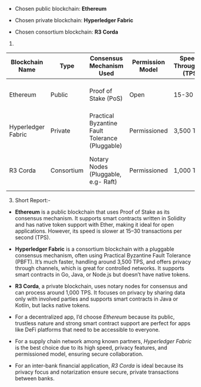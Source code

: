 - Chosen public blockchain: **Ethereum**

- Chosen private blockchain: **Hyperledger Fabric**

- Chosen consortium blockchain: **R3 Corda**

1)
 | Blockchain Name     | Type        | Consensus Mechanism Used      | Permission Model | Speed / Throughput (TPS) | Smart Contract Support      | Token Support | Typical Use Case           | Notable Technical Feature         |
|---------------------|-------------|-------------------------------|------------------|--------------------------|-----------------------------|---------------|----------------------------|------------------------------------|
| Ethereum            | Public      | Proof of Stake (PoS)              | Open             | 15-30 TPS              | Yes (Solidity)              | Native (Ether)| Decentralized Finance (DeFi) | Robust smart contract engine      |
| Hyperledger Fabric  | Private  | Practical Byzantine Fault Tolerance (Pluggable) | Permissioned | 3,500 TPS              | Yes (Go, Java, Node.js)     | No (Custom possible) | Supply Chain Management | Pluggable consensus, private channels |
| R3 Corda            | Consortium     | Notary Nodes (Pluggable, e.g- Raft) | Permissioned | 1,000 TPS              | Yes (Java, Kotlin)          | No            | Financial Services         | Smart contract notarization, privacy focus |

3) Short Report:-

- **Ethereum** is a public blockchain that uses Proof of Stake as its consensus mechanism. It supports smart contracts written in Solidity and has native token support with Ether, making it ideal for open applications. However, its speed is slower at 15–30 transactions per second (TPS). 

- **Hyperledger Fabric** is a consortium blockchain with a pluggable consensus mechanism, often using Practical Byzantine Fault Tolerance (PBFT). It’s much faster, handling around 3,500 TPS, and offers privacy through channels, which is great for controlled networks. It supports smart contracts in Go, Java, or Node.js but doesn’t have native tokens. 

- **R3 Corda**, a private blockchain, uses notary nodes for consensus and can process around 1,000 TPS. It focuses on privacy by sharing data only with involved parties and supports smart contracts in Java or Kotlin, but lacks native tokens. 

- For a decentralized app, I’d choose *Ethereum* because its public, trustless nature and strong smart contract support are perfect for apps like DeFi platforms that need to be accessible to everyone.

- For a supply chain network among known partners, *Hyperledger Fabric* is the best choice due to its high speed, privacy features, and permissioned model, ensuring secure collaboration.

- For an inter-bank financial application, *R3 Corda* is ideal because its privacy focus and notarization ensure secure, private transactions between banks.
